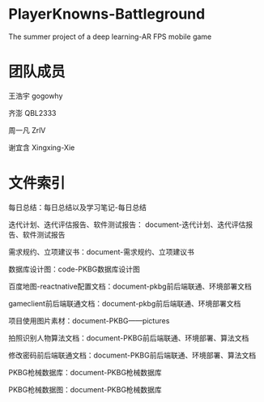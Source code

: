 # PlayerKnowns-Battleground
The summer project of a deep learning-AR FPS mobile game

# 团队成员
王浩宇 gogowhy

齐澎 QBL2333

周一凡 ZrlV

谢宜含 Xingxing-Xie

# 文件索引 
 
 每日总结：每日总结以及学习笔记-每日总结

 迭代计划、迭代评估报告、软件测试报告： document-迭代计划、迭代评估报告、软件测试报告
 
 需求规约、立项建议书：document-需求规约、立项建议书
 
 数据库设计图：code-PKBG数据库设计图
 
 百度地图-reactnative配置文档：document-pkbg前后端联通、环境部署文档

 gameclient前后端联通文档：document-pkbg前后端联通、环境部署文档

项目使用图片素材：document-PKBG——pictures

拍照识别人物算法文档：document-PKBG前后端联通、环境部署、算法文档

修改密码前后端联通文档：document-PKBG前后端联通、环境部署、算法文档

PKBG枪械数据库：document-PKBG枪械数据库

PKBG枪械数据图：document-PKBG枪械数据库
